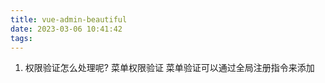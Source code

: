 ```yaml
---
title: vue-admin-beautiful
date: 2023-03-06 10:41:42
tags:
---
```


1. 权限验证怎么处理呢?   菜单权限验证
菜单验证可以通过全局注册指令来添加